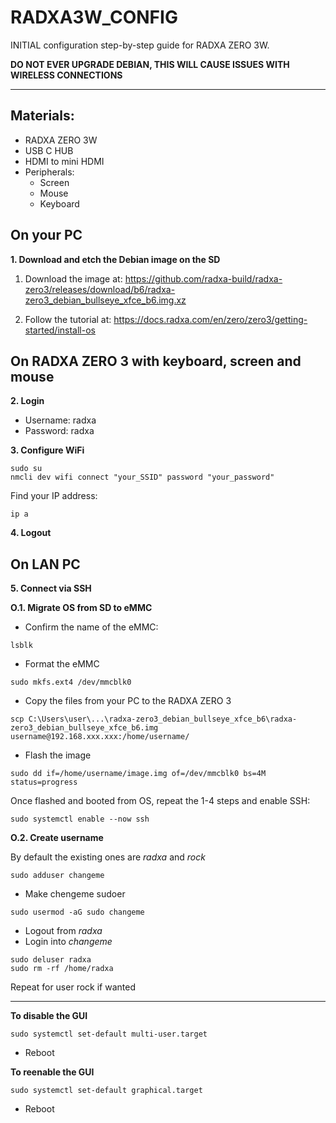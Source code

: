 # RADXA3W_CONFIG

INITIAL configuration step-by-step guide for RADXA ZERO 3W.

**DO NOT EVER UPGRADE DEBIAN, THIS WILL CAUSE ISSUES WITH WIRELESS CONNECTIONS**

------
## Materials:
- RADXA ZERO 3W
- USB C HUB
- HDMI to mini HDMI
- Peripherals:
  - Screen
  - Mouse
  - Keyboard

## On your PC

**1. Download and etch the Debian image on the SD**

1. Download the image at: https://github.com/radxa-build/radxa-zero3/releases/download/b6/radxa-zero3_debian_bullseye_xfce_b6.img.xz

2. Follow the  tutorial at: https://docs.radxa.com/en/zero/zero3/getting-started/install-os

## On RADXA ZERO 3 with keyboard, screen and mouse

**2. Login**
- Username: radxa
- Password: radxa


**3. Configure WiFi**
  

```
sudo su
nmcli dev wifi connect "your_SSID" password "your_password"
```

Find your IP address:

```
ip a
```

**4. Logout**

## On LAN PC

**5. Connect via SSH**

**O.1. Migrate OS from SD to eMMC**
- Confirm the name of the eMMC:
```
lsblk
```
- Format the eMMC
```
sudo mkfs.ext4 /dev/mmcblk0
```
- Copy the files from your PC to the RADXA ZERO 3
```
scp C:\Users\user\...\radxa-zero3_debian_bullseye_xfce_b6\radxa-zero3_debian_bullseye_xfce_b6.img username@192.168.xxx.xxx:/home/username/
```
- Flash the image
```
sudo dd if=/home/username/image.img of=/dev/mmcblk0 bs=4M status=progress
```
Once flashed and booted from OS, repeat the 1-4 steps and enable SSH:
```
sudo systemctl enable --now ssh
```

**O.2. Create username**

By default the existing ones are *radxa* and *rock*
    
```
sudo adduser changeme
```

  - Make chengeme sudoer
    
```
sudo usermod -aG sudo changeme
```
  - Logout from *radxa*
  - Login into *changeme*

```
sudo deluser radxa
sudo rm -rf /home/radxa
```
Repeat for user rock if wanted

----------

**To disable the GUI**

```
sudo systemctl set-default multi-user.target
```
- Reboot
  
**To reenable the GUI**

```
sudo systemctl set-default graphical.target
```
- Reboot
